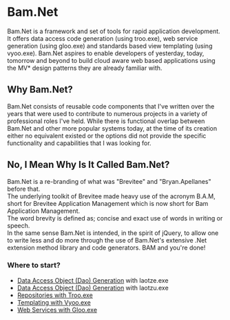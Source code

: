 # Bam.Net 
Bam.Net is a framework and set of tools for rapid application development.  
It offers data access code generation (using troo.exe), web service generation 
(using gloo.exe) and standards based view templating (using vyoo.exe).  Bam.Net 
aspires to enable developers of yesterday, today, tomorrow and beyond to build
cloud aware web based applications using the MV* design patterns they are already
familiar with.  

## Why Bam.Net?
Bam.Net consists of reusable code components that I've written over the years 
that were used to contribute to numerous projects in a variety of professional 
roles I've held.  While there is functional overlap between Bam.Net and other 
more popular systems today, at the time of its creation either no equivalent 
existed or the options did not provide the specific functionality and capabilities 
that I was looking for.

## No, I Mean Why Is It Called Bam.Net?
Bam.Net is a re-branding of what was "Brevitee" and "Bryan.Apellanes" before that.  
The underlying toolkit of Brevitee made heavy use of the acronym B.A.M, short for 
Brevitee Application Management which is now short for Bam Application Management.  
The word brevity is defined as; concise and exact use of words in writing or speech.  
In the same sense Bam.Net is intended, in the spirit of jQuery, to allow one to 
write less and do more through the use of Bam.Net's extensive .Net extension method 
library and code generators.  BAM and you're done!

### Where to start?
- [Data Access Object (Dao) Generation](./Products/LaoTze/) with laotze.exe
- [Data Access Object (Dao) Generation](./Products/LaoTzu/) with laotzu.exe
- [Repositories with Troo.exe](./Products/Tvg/troo/)
- [Templating with Vyoo.exe](./Products/Tvg/vyoo)
- [Web Services with Gloo.exe](./Products/Tvg/gloo/)
